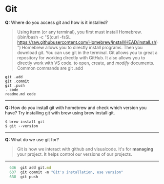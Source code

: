 # Git
**Q:** Where do you access git and how is it installed?
> Using iterm (or any terminal), you first must install Homebrew. (/bin/bash -c "$(curl -fsSL https://raw.githubusercontent.com/Homebrew/install/HEAD/install.sh)")
> Homebrew allows you to directly install programs.  Then you download git.  You can use git in the terminal. Git allows you to great a repository for working directly with GitHub. It also allows you to directly work with VS code. to open, create, and _modify_ documents.
> Common commands are git .add
```
git .add
git .commit
git .push
. code
readme.md code
```
---
**Q:** How do you install git with homebrew and check which version you have?
Try installing git with brew using brew install git.
```
$ brew install git
$ git --version
```
---
**Q:** What do we use git for?
> Git is how we interact with github and visualcode.  It's for **managing** your project.  It helps control our versions of our projects.
---  


```js
  636  git add git.md
  637  git commit -m "Git's installation, use version" 
  638  git push 
  
```
